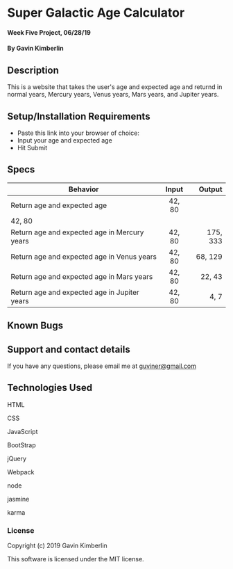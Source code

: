 # Super Galactic Age Calculator

#### Week Five Project, 06/28/19

#### By Gavin Kimberlin

## Description

This is a website that takes the user's age and expected age and returnd in normal years, Mercury years, Venus years, Mars years, and Jupiter years.

## Setup/Installation Requirements

* Paste this link into your browser of choice:
* Input your age and expected age
* Hit Submit

## Specs

| Behavior | Input | Output |
| ------------- |:-------------:| -----:|
| Return age and expected age | 42, 80 |
42, 80 |
Return age and expected age in Mercury years | 42, 80 | 175, 333 |
Return age and expected age in Venus years | 42, 80 | 68, 129 |
Return age and expected age in Mars years | 42, 80 | 22, 43 |
Return age and expected age in Jupiter years | 42, 80 | 4, 7 |


## Known Bugs


## Support and contact details

If you have any questions, please email me at guviner@gmail.com

## Technologies Used

HTML

CSS

JavaScript

BootStrap

jQuery

Webpack

node

jasmine

karma

### License

Copyright (c) 2019 Gavin Kimberlin

This software is licensed under the MIT license.
